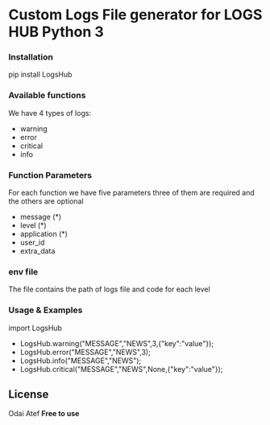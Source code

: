 # Custom Logs File generator for LOGS HUB Python 3

### Installation

pip install LogsHub

### Available functions 
We have 4 types of logs:
 - warning
 - error
 - critical
 - info

### Function Parameters
For each function we have five parameters three of them are required and the others are optional
 - message (*)
 - level (*)
 - application (*)
 - user_id
 - extra_data

### env file
The file contains the path of logs file and code for each level

### Usage & Examples
import LogsHub

- LogsHub.warning("MESSAGE","NEWS",3,{"key":"value"});
- LogsHub.error("MESSAGE","NEWS",3);
- LogsHub.info("MESSAGE","NEWS");
- LogsHub.critical("MESSAGE","NEWS",None,{"key":"value"});


License
----
Odai Atef
**Free to use**